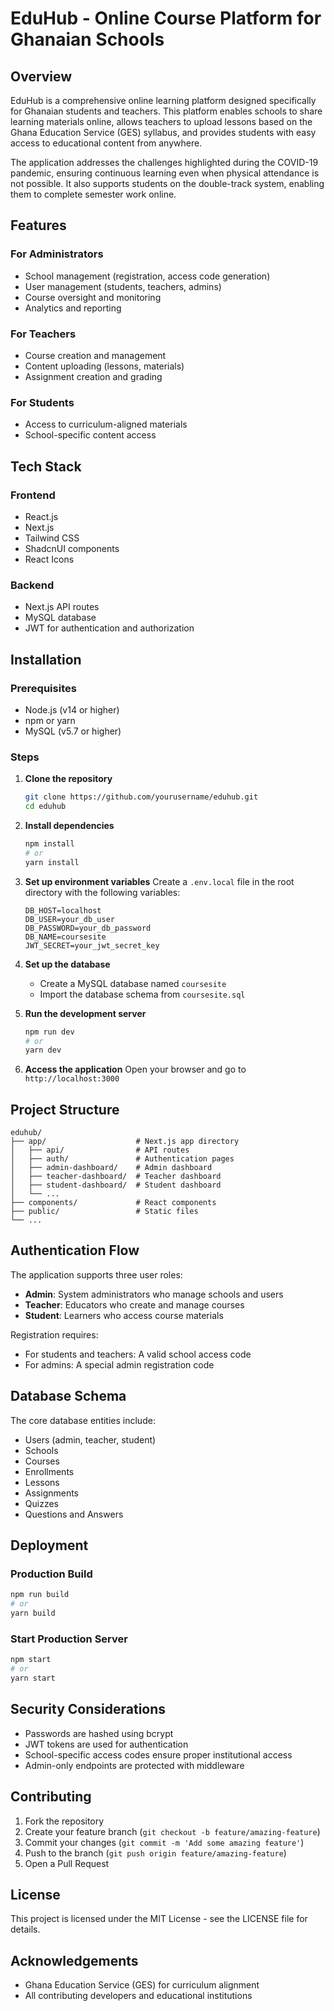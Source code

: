 # EduHub - Online Course Platform for Ghanaian Schools

## Overview

EduHub is a comprehensive online learning platform designed specifically for Ghanaian students and teachers. This platform enables schools to share learning materials online, allows teachers to upload lessons based on the Ghana Education Service (GES) syllabus, and provides students with easy access to educational content from anywhere.

The application addresses the challenges highlighted during the COVID-19 pandemic, ensuring continuous learning even when physical attendance is not possible. It also supports students on the double-track system, enabling them to complete semester work online.

## Features

### For Administrators
- School management (registration, access code generation)
- User management (students, teachers, admins)
- Course oversight and monitoring
- Analytics and reporting

### For Teachers
- Course creation and management
- Content uploading (lessons, materials)
- Assignment creation and grading

### For Students
- Access to curriculum-aligned materials
- School-specific content access

## Tech Stack

### Frontend
- React.js
- Next.js
- Tailwind CSS
- ShadcnUI components
- React Icons

### Backend
- Next.js API routes
- MySQL database
- JWT for authentication and authorization

## Installation

### Prerequisites
- Node.js (v14 or higher)
- npm or yarn
- MySQL (v5.7 or higher)

### Steps

1. **Clone the repository**
   ```bash
   git clone https://github.com/yourusername/eduhub.git
   cd eduhub
   ```

2. **Install dependencies**
   ```bash
   npm install
   # or
   yarn install
   ```

3. **Set up environment variables**
   Create a `.env.local` file in the root directory with the following variables:
   ```
   DB_HOST=localhost
   DB_USER=your_db_user
   DB_PASSWORD=your_db_password
   DB_NAME=coursesite
   JWT_SECRET=your_jwt_secret_key
   ```

4. **Set up the database**
   - Create a MySQL database named `coursesite`
   - Import the database schema from `coursesite.sql`

5. **Run the development server**
   ```bash
   npm run dev
   # or
   yarn dev
   ```

6. **Access the application**
   Open your browser and go to `http://localhost:3000`

## Project Structure

```
eduhub/
├── app/                    # Next.js app directory
│   ├── api/                # API routes
│   ├── auth/               # Authentication pages
│   ├── admin-dashboard/    # Admin dashboard
│   ├── teacher-dashboard/  # Teacher dashboard
│   ├── student-dashboard/  # Student dashboard
│   └── ...
├── components/             # React components
├── public/                 # Static files
└── ...
```

## Authentication Flow

The application supports three user roles:
- **Admin**: System administrators who manage schools and users
- **Teacher**: Educators who create and manage courses
- **Student**: Learners who access course materials

Registration requires:
- For students and teachers: A valid school access code
- For admins: A special admin registration code

## Database Schema

The core database entities include:
- Users (admin, teacher, student)
- Schools
- Courses
- Enrollments
- Lessons
- Assignments
- Quizzes
- Questions and Answers

## Deployment

### Production Build
```bash
npm run build
# or
yarn build
```

### Start Production Server
```bash
npm start
# or
yarn start
```

## Security Considerations

- Passwords are hashed using bcrypt
- JWT tokens are used for authentication
- School-specific access codes ensure proper institutional access
- Admin-only endpoints are protected with middleware

## Contributing

1. Fork the repository
2. Create your feature branch (`git checkout -b feature/amazing-feature`)
3. Commit your changes (`git commit -m 'Add some amazing feature'`)
4. Push to the branch (`git push origin feature/amazing-feature`)
5. Open a Pull Request

## License

This project is licensed under the MIT License - see the LICENSE file for details.

## Acknowledgements

- Ghana Education Service (GES) for curriculum alignment
- All contributing developers and educational institutions
